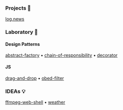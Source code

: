### Projects 🦾
[log.news](https://github.com/father-lox/graduation-work-client)

### Laboratory 🧪

#### Design Patterns

[abstract-factory](https://github.com/father-lox/labs_desing-patterns_abstract-factory) • [chain-of-responsibility](https://github.com/father-lox/labs_desing-patterns_chain-of-responsibility) • [decorator](https://github.com/father-lox/labs_desing-patterns_decorator)

#### JS

[drag-and-drop](https://github.com/father-lox/labs_js_drag-and-drop) • [obed-filter](https://github.com/father-lox/labs_js_obed-filter)

### IDEAs 💡

[ffmpeg-web-shell](https://github.com/father-lox/ffmpeg-web-shell) • [weather](https://github.com/father-lox/weather)

